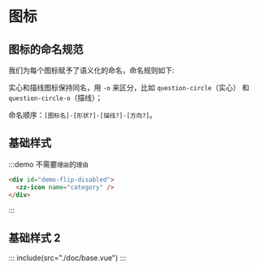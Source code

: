 # 图标

## 图标的命名规范

我们为每个图标赋予了语义化的命名，命名规则如下:

实心和描线图标保持同名，用 `-o` 来区分，比如 `question-circle`（实心） 和 `question-circle-o`（描线）；

命名顺序：`[图标名]-[形状?]-[描线?]-[方向?]`。

## 基础样式

:::demo 不需要`理由`的`理由`

```html
<div id="demo-flip-disabled">
  <zz-icon name="category" />
</div>
```

:::

## 基础样式 2

::: include(src="./doc/base.vue")
:::
